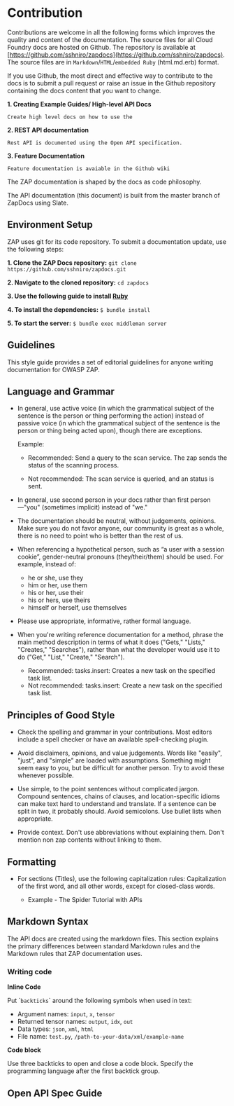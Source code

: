 <a name="some_examples"></a>Contribution
=========================================

Contributions are welcome in all the following forms which improves the quality and content of the documentation.
The source files for all Cloud Foundry docs are hosted on Github. The repository is available at [https://github.com/sshniro/zapdocs](https://github.com/sshniro/zapdocs).
The source files are in `Markdown`/`HTML`/`embedded Ruby` (html.md.erb) format.

If you use Github, the most direct and effective way to contribute to the docs is to submit a pull request or raise an 
issue in the Github repository containing the docs content that you want to change.

**1. Creating Example Guides/ High-level API Docs**

    Create high level docs on how to use the 
    
**2. REST API documentation**

    Rest API is documented using the Open API specification. 

**3. Feature Documentation**

    Feature documentation is avaiable in the Github wiki

<aside class="notice">
The ZAP documentation is shaped by the docs as code philosophy.

The API documentation (this document) is built from the master branch of ZapDocs using Slate.
</aside>

## Environment Setup

ZAP uses git for its code repository. 
To submit a documentation update, use the following steps:

**1. Clone the ZAP Docs repository:** 
    `git clone https://github.com/sshniro/zapdocs.git`
   
**2. Navigate to the cloned repository:** 
    `cd zapdocs`
    
**3. Use the following guide to install [Ruby](https://www.ruby-lang.org/en/documentation/installation/)**

**4. To install the dependencies:** `$ bundle install`
        
**5. To start the server:** `$ bundle exec middleman server`

## Guidelines

This style guide provides a set of editorial guidelines for anyone writing documentation for OWASP ZAP.

## Language and Grammar
 

* In general, use active voice (in which the grammatical subject of the sentence is the person or thing performing the action) 
instead of passive voice (in which the grammatical subject of the sentence is the person or thing being acted upon), though there are exceptions.

    Example:

    - Recommended: Send a query to the scan service. The zap sends the status of the scanning process.

    - Not recommended: The scan service is queried, and an status is sent.

* In general, use second person in your docs rather than first person—"you" (sometimes implicit) instead of "we."

* The documentation should be neutral, without judgements, opinions. Make sure you do not favor anyone, our community is great as a whole, 
there is no need to point who is better than the rest of us.

* When referencing a hypothetical person, such as “a user with a session cookie”, gender-neutral pronouns (they/their/them) should be used. For example, instead of:
    - he or she, use they
    - him or her, use them
    - his or her, use their
    - his or hers, use theirs
    - himself or herself, use themselves
    
* Please use appropriate, informative, rather formal language.
    
* When you're writing reference documentation for a method, phrase the main method description in terms of what it does 
("Gets," "Lists," "Creates," "Searches"), rather than what the developer would use it to do ("Get," "List," "Create," "Search").

    - Recommended: tasks.insert: Creates a new task on the specified task list.
    - Not recommended: tasks.insert: Create a new task on the specified task list.

## Principles of Good Style

* Check the spelling and grammar in your contributions. Most editors include a spell checker or have an available spell-checking plugin.

* Avoid disclaimers, opinions, and value judgements. Words like "easily", "just", and "simple" are loaded with assumptions. 
Something might seem easy to you, but be difficult for another person. Try to avoid these whenever possible.

* Use simple, to the point sentences without complicated jargon. Compound sentences, chains of clauses, and location-specific 
idioms can make text hard to understand and translate. If a sentence can be split in two, it probably should. Avoid semicolons. 
Use bullet lists when appropriate.

* Provide context. Don't use abbreviations without explaining them. Don't mention non zap contents without linking to them.
 
## Formatting

* For sections (Titles), use the following capitalization rules: Capitalization of the first word, and all other words, 
except for closed-class words.

    - Example - The Spider Tutorial with APIs
    
    
## Markdown Syntax

The API docs are created using the markdown files. This section explains the primary differences between standard Markdown rules 
and the Markdown rules that ZAP documentation uses.

### Writing code

**Inline Code**

Put \``backticks`\` around the following symbols when used in text:

* Argument names: `input`, `x`, `tensor`
* Returned tensor names: `output`, `idx`, `out`
* Data types: `json`, `xml`, `html`
* File name: `test.py`, `/path-to-your-data/xml/example-name`

**Code block**                                              

Use three backticks to open and close a code block. Specify the programming language after the first backtick group.

## Open API Spec Guide






